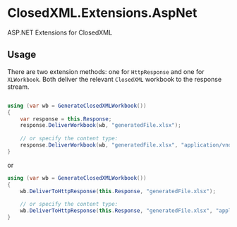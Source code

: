 # ClosedXML.Extensions.AspNet
ASP.NET Extensions for ClosedXML

## Usage
There are two extension methods: one for `HttpResponse` and one for `XLWorkbook`. Both deliver the relevant `ClosedXML` workbook to the response stream.

```c#

using (var wb = GenerateClosedXMLWorkbook())
{
    var response = this.Response;
    response.DeliverWorkbook(wb, "generatedFile.xlsx");
    
    // or specify the content type:
    response.DeliverWorkbook(wb, "generatedFile.xlsx", "application/vnd.openxmlformats-officedocument.spreadsheetml.sheet");
}
```

or

```c#
using (var wb = GenerateClosedXMLWorkbook())
{
    wb.DeliverToHttpResponse(this.Response, "generatedFile.xlsx");
    
    // or specify the content type:
    wb.DeliverToHttpResponse(this.Response, "generatedFile.xlsx", "application/vnd.openxmlformats-officedocument.spreadsheetml.sheet");
}
```

